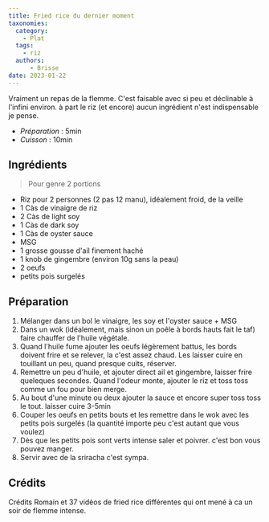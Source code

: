 ```yaml
---
title: Fried rice du dernier moment
taxonomies:
  category:
    - Plat
  tags:
    - riz
  authors:
      - Brisse
date: 2023-01-22
---
```

Vraiment un repas de la flemme. C'est faisable avec si peu et déclinable à l'infini environ. à part le riz (et encore) aucun ingrédient n'est indispensable je pense.

- *Préparation* : 5min
- *Cuisson* : 10min

## Ingrédients
> Pour genre 2 portions

- Riz pour 2 personnes (2 pas 12 manu), idéalement froid, de la veille
- 1 Càs de vinaigre de riz
- 2 Càs de light soy
- 1 Càs de dark soy
- 1 Càs de oyster sauce
- MSG
- 1 grosse gousse d'ail finement haché
- 1 knob de gingembre (environ 10g sans la peau)
- 2 oeufs
- petits pois surgelés

## Préparation

1. Mélanger dans un bol le vinaigre, les soy et l'oyster sauce + MSG
2. Dans un wok (idéalement, mais sinon un poêle à bords hauts fait le taf) faire chauffer de l'huile végétale. 
3. Quand l'huile fume ajouter les oeufs légèrement battus, les bords doivent frire et se relever, la c'est assez chaud. Les laisser cuire en touillant un peu, quand presque cuits, réserver.
4. Remettre un peu d'huile, et ajouter direct ail et gingembre, laisser frire queleques secondes. Quand l'odeur monte, ajouter le riz et toss toss comme un fou pour bien merge.
5. Au bout d'une minute ou deux ajouter la sauce et encore super toss toss le tout. laisser cuire 3-5min
6. Couper les oeufs en petits bouts et les remettre dans le wok avec les petits pois surgelés (la quantité importe peu c'est autant que vous voulez)
7. Dès que les petits pois sont verts intense saler et poivrer. c'est bon vous pouvez manger.
8. Servir avec de la sriracha c'est sympa.

## Crédits
Crédits Romain et 37 vidéos de fried rice différentes qui ont mené à ca un soir de flemme intense.
